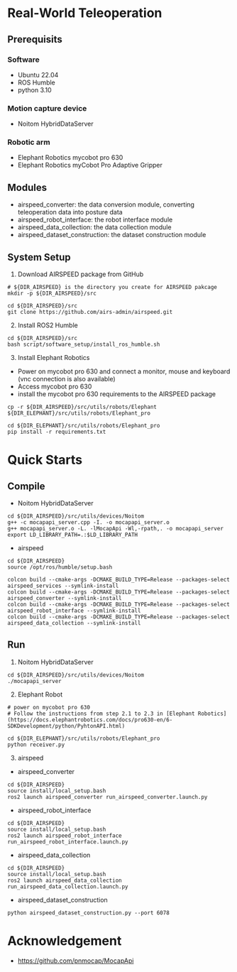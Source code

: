 # Real-World Teleoperation

## Prerequisits
### Software
  * Ubuntu 22.04
  * ROS Humble
  * python 3.10
### Motion capture device
  * Noitom HybridDataServer
### Robotic arm
  * Elephant Robotics mycobot pro 630
  * Elephant Robotics myCobot Pro Adaptive Gripper

## Modules
* airspeed_converter: the data conversion module, converting teleoperation data into posture data
* airspeed_robot_interface: the robot interface module
* airspeed_data_collection: the data collection module
* airspeed_dataset_construction: the dataset construction module


## System Setup
1. Download AIRSPEED package from GitHub
```shell
# ${DIR_AIRSPEED} is the directory you create for AIRSPEED pakcage
mkdir -p ${DIR_AIRSPEED}/src

cd ${DIR_AIRSPEED}/src
git clone https://github.com/airs-admin/airspeed.git
```

2. Install ROS2 Humble
```
cd ${DIR_AIRSPEED}/src
bash script/software_setup/install_ros_humble.sh
```

3. Install Elephant Robotics

* Power on mycobot pro 630 and connect a monitor, mouse and keyboard (vnc connection is also available)
* Access mycobot pro 630
* install the mycobot pro 630 requirements to the AIRSPEED package
```
cp -r ${DIR_AIRSPEED}/src/utils/robots/Elephant ${DIR_ELEPHANT}/src/utils/robots/Elephant_pro

cd ${DIR_ELEPHANT}/src/utils/robots/Elephant_pro
pip install -r requirements.txt
```


# Quick Starts

## Compile
* Noitom HybridDataServer
```
cd ${DIR_AIRSPEED}/src/utils/devices/Noitom
g++ -c mocapapi_server.cpp -I. -o mocapapi_server.o
g++ mocapapi_server.o -L. -lMocapApi -Wl,-rpath,. -o mocapapi_server
export LD_LIBRARY_PATH=.:$LD_LIBRARY_PATH
```

* airspeed
```
cd ${DIR_AIRSPEED}
source /opt/ros/humble/setup.bash

colcon build --cmake-args -DCMAKE_BUILD_TYPE=Release --packages-select airspeed_services --symlink-install
colcon build --cmake-args -DCMAKE_BUILD_TYPE=Release --packages-select airspeed_converter --symlink-install
colcon build --cmake-args -DCMAKE_BUILD_TYPE=Release --packages-select airspeed_robot_interface --symlink-install
colcon build --cmake-args -DCMAKE_BUILD_TYPE=Release --packages-select airspeed_data_collection --symlink-install
```

## Run
1. Noitom HybridDataServer
```
cd ${DIR_AIRSPEED}/src/utils/devices/Noitom
./mocapapi_server
```
2. Elephant Robot
```
# power on mycobot pro 630 
# Follow the instructions from step 2.1 to 2.3 in [Elephant Robotics](https://docs.elephantrobotics.com/docs/pro630-en/6-SDKDevelopment/python/PyhtonAPI.html)

cd ${DIR_ELEPHANT}/src/utils/robots/Elephant_pro
python receiver.py
```
3. airspeed
* airspeed_converter
```
cd ${DIR_AIRSPEED}
source install/local_setup.bash
ros2 launch airspeed_converter run_airspeed_converter.launch.py
```
* airspeed_robot_interface
```
cd ${DIR_AIRSPEED}
source install/local_setup.bash
ros2 launch airspeed_robot_interface run_airspeed_robot_interface.launch.py
```
* airspeed_data_collection
```
cd ${DIR_AIRSPEED}
source install/local_setup.bash
ros2 launch airspeed_data_collection run_airspeed_data_collection.launch.py
```
* airspeed_dataset_construction
```
python airspeed_dataset_construction.py --port 6078
```

# Acknowledgement
* https://github.com/pnmocap/MocapApi
